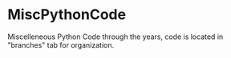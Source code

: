# MiscPythonCode
Miscelleneous Python Code through the years, code is located in "branches" tab for organization.
